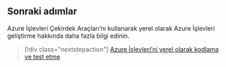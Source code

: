 ## <a name="next-steps"></a>Sonraki adımlar

Azure İşlevleri Çekirdek Araçları’nı kullanarak yerel olarak Azure İşlevleri geliştirme hakkında daha fazla bilgi edinin.

> [!div class="nextstepaction"] 
> [Azure İşlevleri’ni yerel olarak kodlama ve test etme](../articles/azure-functions/functions-run-local.md)
